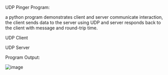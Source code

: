 UDP Pinger Program:

a python program demonstrates client and server communicate interaction, the client sends data to the server using UDP and server responds back to the client with message and round-trip time.

UDP Client

UDP Server

Program Output:


![image](https://user-images.githubusercontent.com/56775888/195815164-ec36eb8a-8b2b-448d-a131-13a661ef309e.png)
